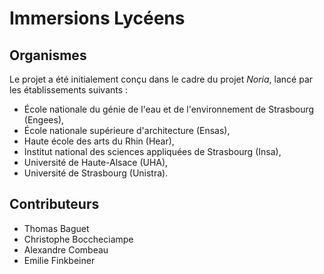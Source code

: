# Immersions Lycéens

## Organismes

Le projet a été initialement conçu dans le cadre du projet _Noria_, lancé par les établissements suivants :

- École nationale du génie de l'eau et de l'environnement de Strasbourg (Engees),
- École nationale supérieure d'architecture (Ensas),
- Haute école des arts du Rhin (Hear),
- Institut national des sciences appliquées de Strasbourg (Insa),
- Université de Haute-Alsace (UHA),
- Université de Strasbourg (Unistra).

## Contributeurs

- Thomas Baguet
- Christophe Boccheciampe
- Alexandre Combeau
- Emilie Finkbeiner


